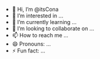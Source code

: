 - 👋 Hi, I’m @itsCona
- 👀 I’m interested in ...
- 🌱 I’m currently learning ...
- 💞️ I’m looking to collaborate on ...
- 📫 How to reach me ...
- 😄 Pronouns: ...
- ⚡ Fun fact: ...

<!---
itsCona/itsCona is a ✨ special ✨ repository because its `README.md` (this file) appears on your GitHub profile.
You can click the Preview link to take a look at your changes.
--->
